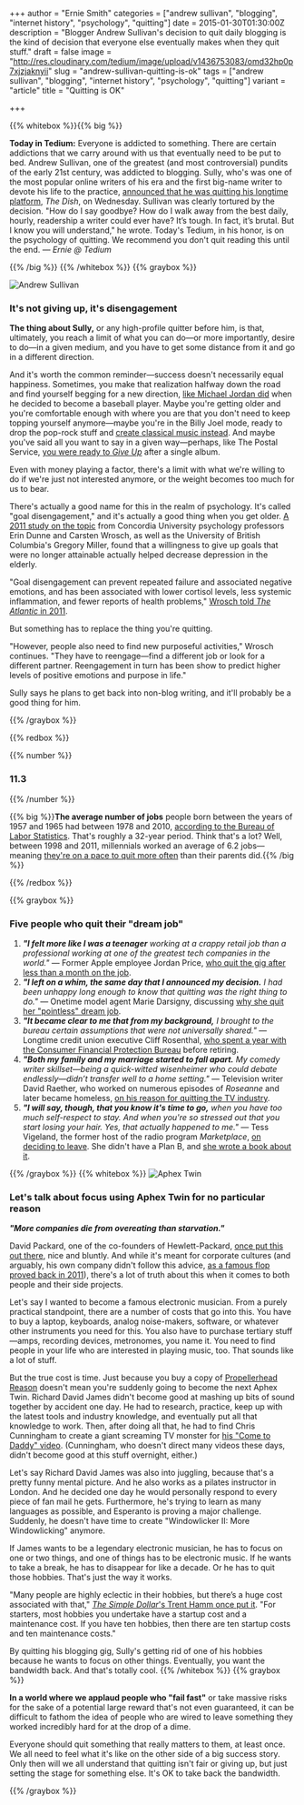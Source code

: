 +++
author = "Ernie Smith"
categories = ["andrew sullivan", "blogging", "internet history", "psychology", "quitting"]
date = 2015-01-30T01:30:00Z
description = "Blogger Andrew Sullivan's decision to quit daily blogging is the kind of decision that everyone else eventually makes when they quit stuff."
draft = false
image = "http://res.cloudinary.com/tedium/image/upload/v1436753083/omd32hp0p7xjzjaknyii"
slug = "andrew-sullivan-quitting-is-ok"
tags = ["andrew sullivan", "blogging", "internet history", "psychology", "quitting"]
variant = "article"
title = "Quitting is OK"

+++

{{% whitebox %}}{{% big %}}

**Today in Tedium:** Everyone is addicted to something. There are certain addictions that we carry around with us that eventually need to be put to bed. Andrew Sullivan, one of the greatest (and most controversial) pundits of the early 21st century, was addicted to blogging. Sully, who's was one of the most popular online writers of his era and the first big-name writer to devote his life to the practice, [announced that he was quitting his longtime platform](http://dish.andrewsullivan.com/2015/01/28/a-note-to-my-readers/), *The Dish*, on Wednesday. Sullivan was clearly tortured by the decision. "How do I say goodbye? How do I walk away from the best daily, hourly, readership a writer could ever have? It’s tough. In fact, it’s brutal. But I know you will understand," he wrote. Today's Tedium, in his honor, is on the psychology of quitting. We recommend you don't quit reading this until the end. *— Ernie @ Tedium*

{{% /big %}}
{{% /whitebox %}}
{{% graybox %}}

![Andrew Sullivan](http://res.cloudinary.com/tedium/image/upload/v1436753065/cnyos1riyum8cd0zfz32.jpg)

### It's not giving up, it's disengagement

**The thing about Sully,** or any high-profile quitter before him, is that, ultimately, you reach a limit of what you can do—or more importantly, desire to do—in a given medium, and you have to get some distance from it and go in a different direction.

And it's worth the common reminder—success doesn't necessarily equal happiness. Sometimes, you make that realization halfway down the road and find yourself begging for a new direction, [like Michael Jordan did](http://www.sportsonearth.com/article/74071860/chicago-bulls-michael-jordan-20th-anniversary-retirement-baseball-white-sox) when he decided to become a baseball player. Maybe you're getting older and you're comfortable enough with where you are that you don't need to keep topping yourself anymore—maybe you're in the Billy Joel mode, ready to drop the pop-rock stuff and [create classical music instead](http://www.allmusic.com/album/fantasies-delusions-music-for-solo-piano-mw0000015123). And maybe you've said all you want to say in a given way—perhaps, like The Postal Service, [you were ready to *Give Up*](http://sfbne.ws/1ByY9El) after a single album.

Even with money playing a factor, there's a limit with what we're willing to do if we're just not interested anymore, or the weight becomes too much for us to bear.

There's actually a good name for this in the realm of psychology. It's called "goal disengagement," and it's actually a good thing when you get older. [A 2011 study on the topic](http://www.ncbi.nlm.nih.gov/pmc/articles/PMC3350205/) from Concordia University psychology professors Erin Dunne and Carsten Wrosch, as well as the University of British Columbia's Gregory Miller, found that a willingness to give up goals that were no longer attainable actually helped decrease depression in the elderly.

"Goal disengagement can prevent repeated failure and associated negative emotions, and has been associated with lower cortisol levels, less systemic inflammation, and fewer reports of health problems," [Wrosch told *The Atlantic* in 2011](http://www.theatlantic.com/health/archive/2011/08/the-psychology-of-bitterness-10-essential-lessons/244064/). 

But something has to replace the thing you're quitting.

"However, people also need to find new purposeful activities," Wrosch continues. "They have to reengage—find a different job or look for a different partner. Reengagement in turn has been show to predict higher levels of positive emotions and purpose in life."

Sully says he plans to get back into non-blog writing, and it'll probably be a good thing for him.

{{% /graybox %}}

{{% redbox %}}

{{% number %}}

### 11.3

{{% /number %}}

{{% big %}}**The average number of jobs** people born between the years of 1957 and 1965 had between 1978 and 2010, [according to the Bureau of Labor Statistics](http://www.bls.gov/news.release/nlsoy.t01.htm). That's roughly a 32-year period. Think that's a lot? Well, between 1998 and 2011, millennials worked an average of 6.2 jobs—meaning [they're on a pace to quit more often](http://www.bls.gov/news.release/nlsyth.nr0.htm) than their parents did.{{% /big %}}

{{% /redbox %}}

{{% graybox %}}

### Five people who quit their "dream job"

1. _**"I felt more like I was a teenager** working at a crappy retail job than a professional working at one of the greatest tech companies in the world."_ — Former Apple employee Jordan Price, [who quit the gig after less than a month on the job](https://medium.com/@jordan_asante/i-wanted-to-work-at-apple-really-bad-and-now-not-so-much-f5f8c807d868).
2. _**"I left on a whim, the same day that I announced my decision.** I had been unhappy long enough to know that quitting was the right thing to do."_ — Onetime model agent Marie Darsigny, discussing [why she quit her "pointless" dream job](http://www.xojane.com/fashion/why-i-quit-my-job-as-a-modeling-agent).
3. _**"It became clear to me that from my background,** I brought to the bureau certain assumptions that were not universally shared."_ — Longtime credit union executive Cliff Rosenthal, [who spent a year with the Consumer Financial Protection Bureau](http://www.americanbanker.com/bankthink/my-life-on-the-cfpb-dark-side-1071656-1.html?CMP=OTC-RSS) before retiring.
4. _**"Both my family and my marriage started to fall apart.** My comedy writer skillset—being a quick-witted wisenheimer who could debate endlessly—didn’t transfer well to a home setting."_ — Television writer David Raether, who worked on numerous episodes of *Roseanne* and later became homeless, [on his reason for quitting the TV industry](http://priceonomics.com/what-its-like-to-fail/).
5. _**"I will say, though, that you know it's time to go,** when you have too much self-respect to stay. And when you're so stressed out that you start losing your hair. Yes, that actually happened to me."_ — Tess Vigeland, the former host of the radio program *Marketplace*, [on deciding to leave](http://jobs.aol.com/articles/2013/09/04/quit-my-dream-job-without-safety-net/). She didn't have a Plan B, and [she wrote a book about it](http://sfbne.ws/1uDeaUS).

{{% /graybox %}}
{{% whitebox %}}
![Aphex Twin](http://res.cloudinary.com/tedium/image/upload/v1436753038/rlffa7vlj7blsjigek89.jpg)

### Let's talk about focus using Aphex Twin for no particular reason

_**"More companies die from overeating than starvation."**_

David Packard, one of the co-founders of Hewlett-Packard, [once put this out there](https://hbr.org/2014/02/its-time-to-put-your-strategy-on-a-diet/), nice and bluntly. And while it's meant for corporate cultures (and arguably, his own company didn't follow this advice, [as a famous flop proved back in 2011](http://en.wikipedia.org/wiki/HP_TouchPad)), there's a lot of truth about this when it comes to both people and their side projects.

Let's say I wanted to become a famous electronic musician. From a purely practical standpoint, there are a number of costs that go into this. You have to buy a laptop, keyboards, analog noise-makers, software, or whatever other instruments you need for this. You also have to purchase tertiary stuff—amps, recording devices, metronomes, you name it. You need to find people in your life who are interested in playing music, too. That sounds like a lot of stuff.

But the true cost is time. Just because you buy a copy of [Propellerhead Reason](http://sfbne.ws/1LmeUIs) doesn't mean you're suddenly going to become the next Aphex Twin. Richard David James didn't become good at mashing up bits of sound together by accident one day. He had to research, practice, keep up with the latest tools and industry knowledge, and eventually put all that knowledge to work. Then, after doing all that, he had to find Chris Cunningham to create a giant screaming TV monster for [his "Come to Daddy" video](https://www.youtube.com/watch?v=h-9UvrLyj3k). (Cunningham, who doesn't direct many videos these days, didn't become good at this stuff overnight, either.)

Let's say Richard David James was also into juggling, because that's a pretty funny mental picture. And he also works as a pilates instructor in London. And he decided one day he would personally respond to every piece of fan mail he gets. Furthermore, he's trying to learn as many languages as possible, and Esperanto is proving a major challenge. Suddenly, he doesn't have time to create "Windowlicker II: More Windowlicking" anymore. 

If James wants to be a legendary electronic musician, he has to focus on one or two things, and one of things has to be electronic music. If he wants to take a break, he has to disappear for like a decade. Or he has to quit those hobbies. That's just the way it works.

"Many people are highly eclectic in their hobbies, but there’s a huge cost associated with that," [*The Simple Dollar*'s Trent Hamm once put it](http://www.thesimpledollar.com/outliers-and-frugality/). "For starters, most hobbies you undertake have a startup cost and a maintenance cost. If you have ten hobbies, then there are ten startup costs and ten maintenance costs."

By quitting his blogging gig, Sully's getting rid of one of his hobbies because he wants to focus on other things. Eventually, you want the bandwidth back. And that's totally cool.
{{% /whitebox %}}
{{% graybox %}}

**In a world where we applaud people who "fail fast"** or take massive risks for the sake of a potential large reward that's not even guaranteed, it can be difficult to fathom the idea of people who are wired to leave something they worked incredibly hard for at the drop of a dime.

Everyone should quit something that really matters to them, at least once. We all need to feel what it's like on the other side of a big success story. Only then will we all understand that quitting isn't fair or giving up, but just setting the stage for something else. It's OK to take back the bandwidth.

{{% /graybox %}}
